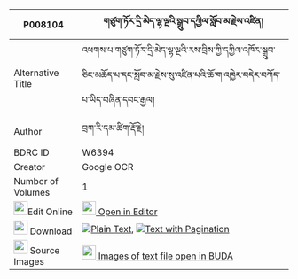 |P008104|གཙུག་ཏོར་དྲི་མེད་ལྷ་ལྔའི་སྒྲུབ་དཀྱིལ་སློབ་མ་རྗེས་འཛིན། 
| --- | --- 
|Alternative Title |འཕགས་པ་གཙུག་ཏོར་དྲི་མེད་ལྷ་ལྔའི་རས་བྲིས་ཀྱི་དཀྱིལ་འཁོར་སྒྲུབ་ཅིང་མཆོད་པ་དང་སློབ་མ་རྗེས་སུ་འཛིན་པའི་ཆོ་ག་འཁྱེར་བདེར་བཀོད་པ་ཡིད་བཞིན་དབང་རྒྱལ།
|Author| བྲག་རི་དམ་ཚིག་རྡོ་རྗེ།
|BDRC ID | W6394
|Creator | Google OCR
|Number of Volumes| 1
|<img width="25" src="https://img.icons8.com/color/25/000000/edit-property.png">Edit Online| [<img width="25" src="https://avatars.githubusercontent.com/u/45091458?s=200&v=4"> Open in Editor](http://editor.openpecha.org/P008104)
|<img width="25" src="https://img.icons8.com/fluent/48/000000/download-2.png"/>  Download | [![](https://img.icons8.com/color/20/000000/txt.png)Plain Text](https://github.com/Openpecha/P008104/releases/download/v1/tsuktor_drime_lha_nga_i_drub_k_plain_P008104.zip), [![](https://img.icons8.com/color/20/000000/txt.png)Text with Pagination](https://github.com/Openpecha/P008104/releases/download/v1/tsuktor_drime_lha_nga_i_drub_k_pages_P008104.zip)
|<img width="25" src="https://img.icons8.com/plasticine/100/000000/pictures-folder.png"/>  Source Images | [<img width="25" src="https://library.bdrc.io/icons/BUDA-small.svg"> Images of text file open in BUDA](https://library.bdrc.io/show/bdr:W6394)